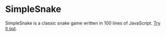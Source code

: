 # SimpleSnake

SimpleSnake is a classic snake game written in 100 lines of JavaScript. [Try it out](https://alaricus.github.io/SimpleSnake/).
